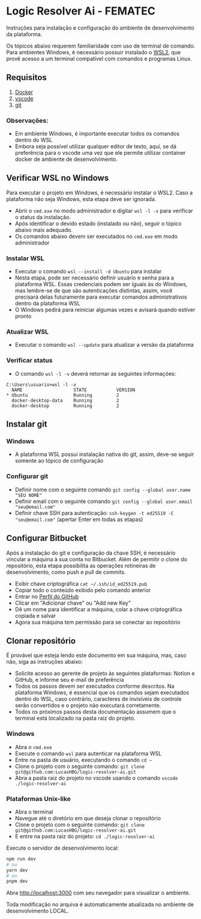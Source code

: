 # Logic Resolver Ai - FEMATEC

Instruções para instalação e configuração do ambiente de desenvolvimento da plataforma.

Os tópicos abaixo requerem familiaridade com uso de terminal de comando. Para ambientes Windows, é necessário possuir instalado o [WSL2](https://docs.microsoft.com/pt-br/windows/wsl/install), que provê acesso a um terminal compatível com comandos e programas Linux.

## Requisitos

1. [Docker](https://www.docker.com/products/docker-desktop/)
1. [vscode](https://code.visualstudio.com/download)
1. [git](https://git-scm.com/downloads)

### Observações:

-   Em ambiente Windows, é importante executar todos os comandos dentro do WSL
-   Embora seja possível utilizar qualquer editor de texto, aqui, se dá preferência para o vscode uma vez que ele permite utilizar container docker de ambiente de desenvolvimento.

## Verificar WSL no Windows

Para executar o projeto em Windows, é necessário instalar o WSL2. Caso a plataforma não seja Windows, esta etapa deve ser ignorada.

-   Abrir o `cmd.exe` no modo administrador e digitar `wsl -l -v` para verificar o status da instalação.
-   Após identificar o devido estado (instalado ou não), seguir o tópico abaixo mais adequado.
-   Os comandos abaixo devem ser executados no `cmd.exe` em modo administrador

### Instalar WSL

-   Executar o comando `wsl --install -d Ubuntu` para instalar
-   Nesta etapa, pode ser necessário definir usuário e senha para a plataforma WSL. Essas credenciais podem ser iguais às do Windows, mas lembre-se de que são autenticações distintas, assim, você precisará delas futuramente para executar comandos administrativos dentro da plataforma WSL
-   O Windows pedirá para reiniciar algumas vezes e avisará quando estiver pronto

### Atualizar WSL

-   Executar o comando `wsl --update` para atualizar a versão da plataforma

### Verificar status

-   O comando `wsl -l -v` deverá retornar as seguintes informações:

```
C:\Users\usuario>wsl -l -v
  NAME                   STATE           VERSION
* Ubuntu                 Running         2
  docker-desktop-data    Running         2
  docker-desktop         Running         2
```

## Instalar git

### Windows

-   A plataforma WSL possui instalação nativa do git, assim, deve-se seguir somente ao tópico de configuração

### Configurar git

-   Definir nome com o seguinte comando `git config --global user.name "SEU NOME"`
-   Definir email com o seguinte comando `git config --global user.email "seu@email.com"`
-   Definir chave SSH para autenticação: `ssh-keygen -t ed25519 -C "seu@email.com"` (apertar Enter em todas as etapas)

## Configurar Bitbucket

Após a instalação do git e configuração da chave SSH, é necessário vincular a máquina à sua conta no Bitbucket. Além de permitir o clone do repositório, esta etapa possibilita as operações rotineiras de desenvolvimento, como push e pull de commits.

-   Exibir chave criptográfica `cat ~/.ssh/id_ed25519.pub`
-   Copiar todo o conteúdo exibido pelo comando anterior
-   Entrar no [Perfil do GitHub](https://github.com/settings/keys)
-   Clicar em "Adicionar chave" ou "Add new Key"
-   Dê um nome para identificar a máquina, colar a chave criptográfica copiada e salvar
-   Agora sua máquina tem permissão para se conectar ao repositório


## Clonar repositório

É provável que esteja lendo este documento em sua máquina, mas, caso não, siga as instruções abaixo:

-   Solicite acesso ao gerente de projeto às seguintes plataformas: Notion e GitHub, e informe seu e-mail de preferência
-   Todos os passos devem ser executados conforme descritos. Na plataforma Windows, é essencial que os comandos sejam executados dentro do WSL, caso contrário, caracteres de invisíveis de controle serão convertidos e o projeto não executará corretamente.
-   Todos os próximos passos desta documentação assumem que o terminal está localizado na pasta raiz do projeto.

### Windows

-   Abra o `cmd.exe`
-   Execute o comando `wsl` para autenticar na plataforma WSL
-   Entre na pasta de usuário, executando o comando `cd ~`
-   Clone o projeto com o seguinte comando: `git clone git@github.com:LucasHBG/logic-resolver-ai.git`
-   Abra a pasta raiz do projeto no vscode usando o comando `vscode ./logic-resolver-ai`

### Plataformas Unix-like

-   Abra o terminal
-   Navegue até o diretório em que deseja clonar o repositório
-   Clone o projeto com o seguinte comando: `git clone git@github.com:LucasHBG/logic-resolver-ai.git`
-   E entre na pasta raiz do projeto: `cd ./logic-resolver-ai`

Execute o servidor de desenvolvimento local:

```bash
npm run dev
# ou
yarn dev
# ou
pnpm dev
```

Abra [http://localhost:3000](http://localhost:3000) com seu navegador para visualizar o ambiente.

Toda modificação no arquiva é automaticamente atualizada no ambiente de desenvolvimento LOCAL.
